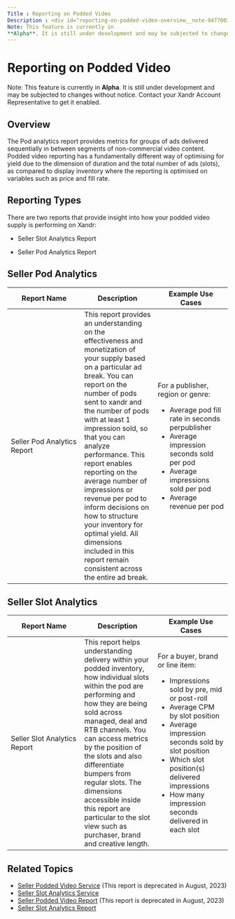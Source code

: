 ```yaml
---
Title : Reporting on Podded Video
Description : <div id="reporting-on-podded-video-overview__note-94770038-a395-42f8-9d50-4ffdc7192b30"
Note: This feature is currently in
**Alpha**. It is still under development and may be subjected to changes
---
```



# Reporting on Podded Video



<div id="reporting-on-podded-video-overview__note-94770038-a395-42f8-9d50-4ffdc7192b30"


Note: This feature is currently in
**Alpha**. It is still under development and may be subjected to changes
without notice. Contact your Xandr Account Representative to get it
enabled.



<div id="reporting-on-podded-video-overview__section-4bda0c19-9a5b-4242-906f-60f38312b100"
>

## Overview

The Pod analytics report provides metrics for groups of ads delivered
sequentially in between segments of non-commercial video content. Podded
video reporting has a fundamentally different way of optimising for
yield due to the dimension of duration and the total number of ads
(slots), as compared to display inventory where the reporting is
optimised on variables such as price and fill rate.



<div id="reporting-on-podded-video-overview__section-0807fffb-febd-4f50-b617-5a43554dcc80"
>

## Reporting Types

There are two reports that provide insight into how your podded video
supply is performing on Xandr:

- Seller Slot Analytics Report

- Seller Pod Analytics Report



<div id="reporting-on-podded-video-overview__section-3a7bc53c-388c-4d39-b574-7dc84d945e7b"
>

## Seller Pod Analytics

<div id="reporting-on-podded-video-overview__p-6ab8f3e5-d6bc-4532-a199-d91819d4645b"
>

<table
id="reporting-on-podded-video-overview__table-b4582b32-6ffa-47eb-8058-1b9fd35b062f"
class="table frame-all" style="width:100%;">
<colgroup>
<col style="width: 33%" />
<col style="width: 33%" />
<col style="width: 33%" />
</colgroup>
<thead class="thead">
<tr class="header row">
<th
id="reporting-on-podded-video-overview__table-b4582b32-6ffa-47eb-8058-1b9fd35b062f__entry__1"
class="entry colsep-1 rowsep-1">Report Name</th>
<th
id="reporting-on-podded-video-overview__table-b4582b32-6ffa-47eb-8058-1b9fd35b062f__entry__2"
class="entry colsep-1 rowsep-1">Description</th>
<th
id="reporting-on-podded-video-overview__table-b4582b32-6ffa-47eb-8058-1b9fd35b062f__entry__3"
class="entry colsep-1 rowsep-1">Example Use Cases</th>
</tr>
</thead>
<tbody class="tbody">
<tr class="odd row">
<td class="entry colsep-1 rowsep-1"
headers="reporting-on-podded-video-overview__table-b4582b32-6ffa-47eb-8058-1b9fd35b062f__entry__1">Seller
Pod Analytics Report</td>
<td class="entry colsep-1 rowsep-1"
headers="reporting-on-podded-video-overview__table-b4582b32-6ffa-47eb-8058-1b9fd35b062f__entry__2">This
report provides an understanding on the effectiveness and monetization
of your supply based on a particular ad break. You can report on the
number of pods sent to xandr and the number of pods with at least 1
impression sold, so that you can analyze performance. This report
enables reporting on the average number of impressions or revenue per
pod to inform decisions on how to structure your inventory for optimal
yield. All dimensions included in this report remain consistent across
the entire ad break.</td>
<td class="entry colsep-1 rowsep-1"
headers="reporting-on-podded-video-overview__table-b4582b32-6ffa-47eb-8058-1b9fd35b062f__entry__3"><p>For
a publisher, region or genre:</p>
<ul>
<li>Average pod fill rate in seconds perpublisher</li>
<li>Average impression seconds sold per pod</li>
<li>Average impressions sold per pod</li>
<li>Average revenue per pod</li>
</ul></td>
</tr>
</tbody>
</table>





<div id="reporting-on-podded-video-overview__section-558fb5b7-3495-4421-9937-855f0e654fa8"
>

## Seller Slot Analytics

<div id="reporting-on-podded-video-overview__p-d40c0ce6-2b4a-456a-9aa0-0f9a29e0b61a"
>

<table
id="reporting-on-podded-video-overview__table-cbdd458f-e563-406c-a3c2-6a82ad1b7e7d"
class="table frame-all" style="width:100%;">
<colgroup>
<col style="width: 33%" />
<col style="width: 33%" />
<col style="width: 33%" />
</colgroup>
<thead class="thead">
<tr class="header row">
<th
id="reporting-on-podded-video-overview__table-cbdd458f-e563-406c-a3c2-6a82ad1b7e7d__entry__1"
class="entry colsep-1 rowsep-1">Report Name</th>
<th
id="reporting-on-podded-video-overview__table-cbdd458f-e563-406c-a3c2-6a82ad1b7e7d__entry__2"
class="entry colsep-1 rowsep-1">Description</th>
<th
id="reporting-on-podded-video-overview__table-cbdd458f-e563-406c-a3c2-6a82ad1b7e7d__entry__3"
class="entry colsep-1 rowsep-1">Example Use Cases</th>
</tr>
</thead>
<tbody class="tbody">
<tr class="odd row">
<td class="entry colsep-1 rowsep-1"
headers="reporting-on-podded-video-overview__table-cbdd458f-e563-406c-a3c2-6a82ad1b7e7d__entry__1">Seller
Slot Analytics Report</td>
<td class="entry colsep-1 rowsep-1"
headers="reporting-on-podded-video-overview__table-cbdd458f-e563-406c-a3c2-6a82ad1b7e7d__entry__2">This
report helps understanding delivery within your podded inventory, how
individual slots within the pod are performing and how they are being
sold across managed, deal and RTB channels. You can access metrics by
the position of the slots and also differentiate bumpers from regular
slots. The dimensions accessible inside this report are particular to
the slot view such as purchaser, brand and creative length.</td>
<td class="entry colsep-1 rowsep-1"
headers="reporting-on-podded-video-overview__table-cbdd458f-e563-406c-a3c2-6a82ad1b7e7d__entry__3"><p>For
a buyer, brand or line item:</p>
<ul>
<li>Impressions sold by pre, mid or post-roll</li>
<li>Average CPM by slot position</li>
<li>Average impression seconds sold by slot position</li>
<li>Which slot position(s) delivered impressions</li>
<li>How many impression seconds delivered in each slot</li>
</ul></td>
</tr>
</tbody>
</table>





<div id="reporting-on-podded-video-overview__section_qbx_5zq_dtb"
>

## Related Topics

- <a href="seller-podded-video-report.html" class="xref">Seller Podded
  Video Service</a> (This report is deprecated in August, 2023)
- <a href="seller-slot-analytics-report.html" class="xref">Seller Slot
  Analytics Service</a>
- <a
  href="https://docs.xandr.com/bundle/monetize_monetize-standard/page/topics/seller-podded-video-report.html"
  class="xref" target="_blank">Seller Podded Video Report</a> (This
  report is deprecated in August, 2023)
- <a
  href="https://docs.xandr.com/bundle/monetize_monetize-standard/page/topics/seller-slot-analytics-report.html"
  class="xref" target="_blank">Seller Slot Analytics Report</a>






